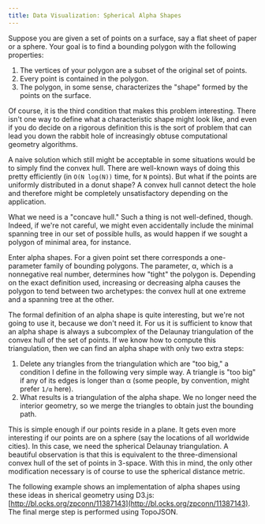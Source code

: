 ```yaml
---
title: Data Visualization: Spherical Alpha Shapes
---
```


Suppose you are given a set of points on a surface, say a flat sheet of paper or a sphere. Your goal is to find a bounding polygon with the following properties:

1. The vertices of your polygon are a subset of the original set of points.
2. Every point is contained in the polygon.
3. The polygon, in some sense, characterizes the "shape" formed by the points on the surface.

Of course, it is the third condition that makes this problem interesting. There isn't one way to define what a characteristic shape might look like, and even if you do decide on a rigorous definition this is the sort of problem that can lead you down the rabbit hole of increasingly obtuse computational geometry algorithms.

A naive solution which still might be acceptable in some situations would be to simply find the convex hull. There are well-known ways of doing this pretty efficiently (in `O(N log(N))` time, for `N` points). But what if the points are uniformly distributed in a donut shape? A convex hull cannot detect the hole and therefore might be completely unsatisfactory depending on the application.

What we need is a "concave hull." Such a thing is not well-defined, though. Indeed, if we're not careful, we might even accidentally include the minimal spanning tree in our set of possible hulls, as would happen if we sought a polygon of minimal area, for instance.

Enter alpha shapes. For a given point set there corresponds a one-parameter family of bounding polygons. The parameter, α, which is a nonnegative real number, determines how "tight" the polygon is. Depending on the exact definition used, increasing or decreasing alpha causes the polygon to tend between two archetypes: the convex hull at one extreme and a spanning tree at the other.

The formal definition of an alpha shape is quite interesting, but we're not going to use it, because we don't need it. For us it is sufficient to know that an alpha shape is always a subcomplex of the Delaunay triangulation of the convex hull of the set of points. If we know how to compute this triangulation, then we can find an alpha shape with only two extra steps:

1. Delete any triangles from the triangulation which are "too big," a condition I define in the following very simple way. A triangle is "too big" if any of its edges is longer than α (some people, by convention, might prefer `1/α` here).
2. What results is a triangulation of the alpha shape. We no longer need the interior geometry, so we merge the triangles to obtain just the bounding path.

This is simple enough if our points reside in a plane. It gets even more interesting if our points are on a sphere (say the locations of all worldwide cities). In this case, we need the spherical Delaunay triangulation. A beautiful observation is that this is equivalent to the three-dimensional convex hull of the set of points in 3-space. With this in mind, the only other modification necessary is of course to use the spherical distance metric.

The following example shows an implementation of alpha shapes using these ideas in sherical geometry using D3.js: [http://bl.ocks.org/zpconn/11387143](http://bl.ocks.org/zpconn/11387143). The final merge step is performed using TopoJSON.
